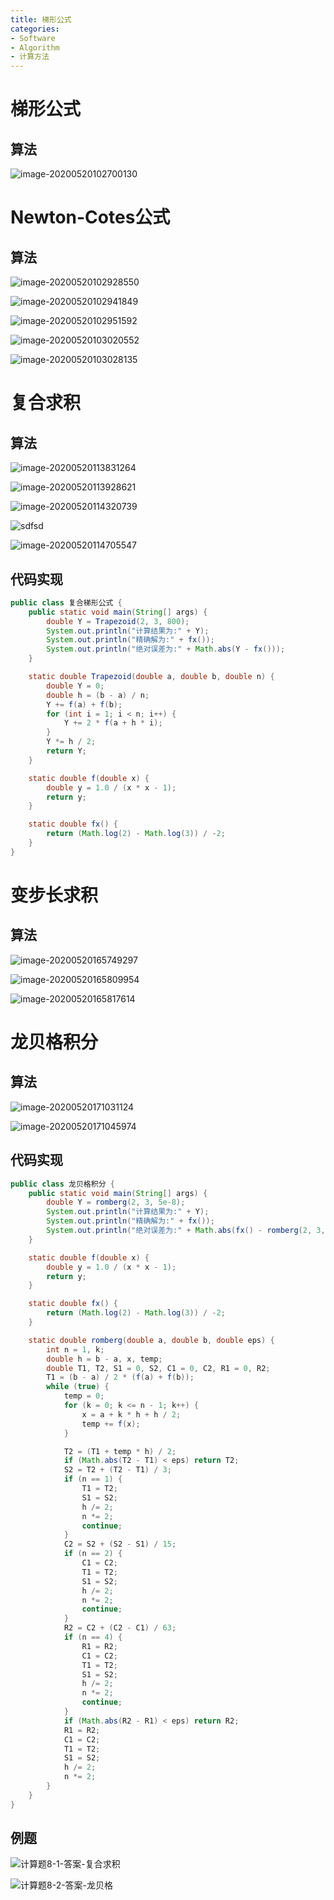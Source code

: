 ```yaml
---
title: 梯形公式
categories:
- Software
- Algorithm
- 计算方法
---
```

# 梯形公式

## 算法

![image-20200520102700130](https://raw.githubusercontent.com/LuShan123888/Files/main/Pictures/2020-12-10-1w8k4KhfuAo9yU5.png)

# Newton-Cotes公式

## 算法

![image-20200520102928550](https://raw.githubusercontent.com/LuShan123888/Files/main/Pictures/2020-12-10-HwslW5KxSkNQALR.png)

![image-20200520102941849](https://raw.githubusercontent.com/LuShan123888/Files/main/Pictures/2020-12-10-JZ2CyNWoqjrcn8k.png)

![image-20200520102951592](https://raw.githubusercontent.com/LuShan123888/Files/main/Pictures/2020-12-10-NxdBwnXStoA7fZr.png)

![image-20200520103020552](https://raw.githubusercontent.com/LuShan123888/Files/main/Pictures/2020-12-10-WAGk7d6EfJLpVsO.png)

![image-20200520103028135](https://raw.githubusercontent.com/LuShan123888/Files/main/Pictures/2020-12-10-fJULrkoimFIEtwl.png)

# 复合求积

## 算法

![image-20200520113831264](https://raw.githubusercontent.com/LuShan123888/Files/main/Pictures/2020-12-10-RGjdzH9PtcC6WBl.png)

![image-20200520113928621](https://raw.githubusercontent.com/LuShan123888/Files/main/Pictures/2020-12-10-cgeLGYj8Z7NW3fx.png)

![image-20200520114320739](https://raw.githubusercontent.com/LuShan123888/Files/main/Pictures/2020-12-10-p9sbiLC5RXBDZHl.png)

![sdfsd](https://raw.githubusercontent.com/LuShan123888/Files/main/Pictures/2020-12-10-sdfsd.png)

![image-20200520114705547](https://raw.githubusercontent.com/LuShan123888/Files/main/Pictures/2020-12-10-1ZIsynNrBWOxXiR.png)

## 代码实现

```java
public class 复合梯形公式 {
    public static void main(String[] args) {
        double Y = Trapezoid(2, 3, 800);
        System.out.println("计算结果为:" + Y);
        System.out.println("精确解为:" + fx());
        System.out.println("绝对误差为:" + Math.abs(Y - fx()));
    }

    static double Trapezoid(double a, double b, double n) {
        double Y = 0;
        double h = (b - a) / n;
        Y += f(a) + f(b);
        for (int i = 1; i < n; i++) {
            Y += 2 * f(a + h * i);
        }
        Y *= h / 2;
        return Y;
    }

    static double f(double x) {
        double y = 1.0 / (x * x - 1);
        return y;
    }

    static double fx() {
        return (Math.log(2) - Math.log(3)) / -2;
    }
}
```

# 变步长求积

## 算法

![image-20200520165749297](https://raw.githubusercontent.com/LuShan123888/Files/main/Pictures/2020-12-10-toT9zwbfDSN4VuR.png)

![image-20200520165809954](https://raw.githubusercontent.com/LuShan123888/Files/main/Pictures/2020-12-10-VgquUSpPR78GxOH.png)

![image-20200520165817614](https://raw.githubusercontent.com/LuShan123888/Files/main/Pictures/2020-12-10-FiYIXgjx3s6qhEH.png)

# 龙贝格积分

## 算法

![image-20200520171031124](https://raw.githubusercontent.com/LuShan123888/Files/main/Pictures/2020-12-10-atAqUzjBObIyr2D.png)

![image-20200520171045974](https://raw.githubusercontent.com/LuShan123888/Files/main/Pictures/2020-12-10-UIQPOJMv95HDeSW.png)

## 代码实现

```java
public class 龙贝格积分 {
    public static void main(String[] args) {
        double Y = romberg(2, 3, 5e-8);
        System.out.println("计算结果为:" + Y);
        System.out.println("精确解为:" + fx());
        System.out.println("绝对误差为:" + Math.abs(fx() - romberg(2, 3, 5e-5)));
    }

    static double f(double x) {
        double y = 1.0 / (x * x - 1);
        return y;
    }

    static double fx() {
        return (Math.log(2) - Math.log(3)) / -2;
    }

    static double romberg(double a, double b, double eps) {
        int n = 1, k;
        double h = b - a, x, temp;
        double T1, T2, S1 = 0, S2, C1 = 0, C2, R1 = 0, R2;
        T1 = (b - a) / 2 * (f(a) + f(b));
        while (true) {
            temp = 0;
            for (k = 0; k <= n - 1; k++) {
                x = a + k * h + h / 2;
                temp += f(x);
            }

            T2 = (T1 + temp * h) / 2;
            if (Math.abs(T2 - T1) < eps) return T2;
            S2 = T2 + (T2 - T1) / 3;
            if (n == 1) {
                T1 = T2;
                S1 = S2;
                h /= 2;
                n *= 2;
                continue;
            }
            C2 = S2 + (S2 - S1) / 15;
            if (n == 2) {
                C1 = C2;
                T1 = T2;
                S1 = S2;
                h /= 2;
                n *= 2;
                continue;
            }
            R2 = C2 + (C2 - C1) / 63;
            if (n == 4) {
                R1 = R2;
                C1 = C2;
                T1 = T2;
                S1 = S2;
                h /= 2;
                n *= 2;
                continue;
            }
            if (Math.abs(R2 - R1) < eps) return R2;
            R1 = R2;
            C1 = C2;
            T1 = T2;
            S1 = S2;
            h /= 2;
            n *= 2;
        }
    }
}
```



## 例题

![计算题8-1-答案-复合求积](https://raw.githubusercontent.com/LuShan123888/Files/main/Pictures/2020-12-10-l5i16BwAbCPDJWI.jpg)

![计算题8-2-答案-龙贝格](https://raw.githubusercontent.com/LuShan123888/Files/main/Pictures/2020-12-10-TSPxZscWXik274O.png)